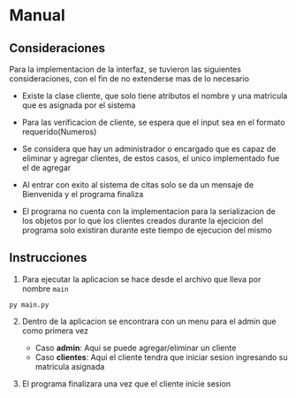 # Manual 

## Consideraciones

Para la implementacion de la interfaz, se tuvieron las siguientes consideraciones, con el fin de no extenderse mas de lo necesario

- Existe la clase cliente, que solo tiene atributos el nombre y una matricula que es asignada por el sistema

- Para las verificacion de cliente, se espera que el input sea en el formato requerido(Numeros)

- Se considera que hay un administrador o encargado que es capaz de eliminar y agregar clientes, de estos casos, el unico implementado fue el de agregar

- Al entrar con exito al sistema de citas solo se da un mensaje de Bienvenida y el programa finaliza

- El programa no cuenta con la implementacion para la serializacion de los objetos por lo que los clientes creados durante la ejecicion del programa solo existiran durante este tiempo de ejecucion del mismo

## Instrucciones
1. Para ejecutar la aplicacion se hace desde el archivo que lleva por nombre `main`
```console
py main.py
```
2. Dentro de la aplicacion se encontrara con un menu para el admin que como primera vez
    - Caso **admin**: Aqui se puede agregar/eliminar un cliente
    - Caso **clientes**: Aqui el cliente tendra que iniciar sesion ingresando su matricula asignada

3. El programa finalizara una vez que el cliente inicie sesion
